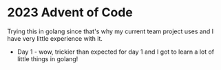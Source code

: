 # 2023 Advent of Code

Trying this in golang since that's why my current team project uses and I have very little experience with it.

* Day 1 - wow, trickier than expected for day 1 and I got to learn a lot of little things in golang!
